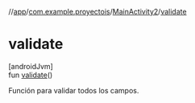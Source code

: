 //[app](../../../index.md)/[com.example.proyectois](../index.md)/[MainActivity2](index.md)/[validate](validate.md)

# validate

[androidJvm]\
fun [validate](validate.md)()

Función para validar todos los campos.
